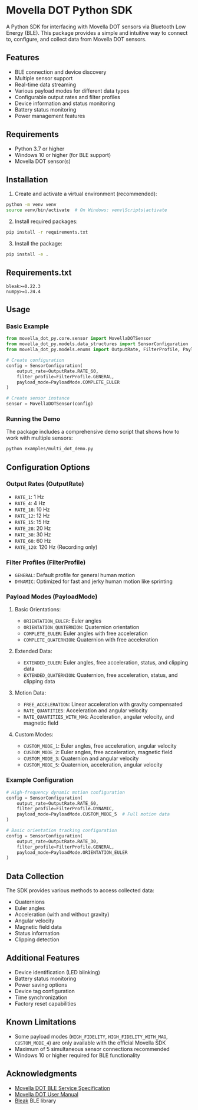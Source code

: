 # Movella DOT Python SDK

A Python SDK for interfacing with Movella DOT sensors via Bluetooth Low Energy (BLE). This package provides a simple and intuitive way to connect to, configure, and collect data from Movella DOT sensors.

## Features

- BLE connection and device discovery
- Multiple sensor support
- Real-time data streaming
- Various payload modes for different data types
- Configurable output rates and filter profiles
- Device information and status monitoring
- Battery status monitoring
- Power management features

## Requirements

- Python 3.7 or higher
- Windows 10 or higher (for BLE support)
- Movella DOT sensor(s)

## Installation

1. Create and activate a virtual environment (recommended):
```bash
python -m venv venv
source venv/bin/activate  # On Windows: venv\Scripts\activate
```

2. Install required packages:
```bash
pip install -r requirements.txt
```

3. Install the package:
```bash
pip install -e .
```

## Requirements.txt
```
bleak>=0.22.3
numpy>=1.24.4
```

## Usage

### Basic Example

```python
from movella_dot_py.core.sensor import MovellaDOTSensor
from movella_dot_py.models.data_structures import SensorConfiguration
from movella_dot_py.models.enums import OutputRate, FilterProfile, PayloadMode

# Create configuration
config = SensorConfiguration(
    output_rate=OutputRate.RATE_60,
    filter_profile=FilterProfile.GENERAL,
    payload_mode=PayloadMode.COMPLETE_EULER
)

# Create sensor instance
sensor = MovellaDOTSensor(config)
```

### Running the Demo

The package includes a comprehensive demo script that shows how to work with multiple sensors:

```bash
python examples/multi_dot_demo.py
```

## Configuration Options

### Output Rates (OutputRate)
- `RATE_1`: 1 Hz
- `RATE_4`: 4 Hz
- `RATE_10`: 10 Hz
- `RATE_12`: 12 Hz
- `RATE_15`: 15 Hz
- `RATE_20`: 20 Hz
- `RATE_30`: 30 Hz
- `RATE_60`: 60 Hz
- `RATE_120`: 120 Hz (Recording only)

### Filter Profiles (FilterProfile)
- `GENERAL`: Default profile for general human motion
- `DYNAMIC`: Optimized for fast and jerky human motion like sprinting

### Payload Modes (PayloadMode)
1. Basic Orientations:
   - `ORIENTATION_EULER`: Euler angles
   - `ORIENTATION_QUATERNION`: Quaternion orientation
   - `COMPLETE_EULER`: Euler angles with free acceleration
   - `COMPLETE_QUATERNION`: Quaternion with free acceleration

2. Extended Data:
   - `EXTENDED_EULER`: Euler angles, free acceleration, status, and clipping data
   - `EXTENDED_QUATERNION`: Quaternion, free acceleration, status, and clipping data

3. Motion Data:
   - `FREE_ACCELERATION`: Linear acceleration with gravity compensated
   - `RATE_QUANTITIES`: Acceleration and angular velocity
   - `RATE_QUANTITIES_WITH_MAG`: Acceleration, angular velocity, and magnetic field

4. Custom Modes:
   - `CUSTOM_MODE_1`: Euler angles, free acceleration, angular velocity
   - `CUSTOM_MODE_2`: Euler angles, free acceleration, magnetic field
   - `CUSTOM_MODE_3`: Quaternion and angular velocity
   - `CUSTOM_MODE_5`: Quaternion, acceleration, angular velocity

### Example Configuration

```python
# High-frequency dynamic motion configuration
config = SensorConfiguration(
    output_rate=OutputRate.RATE_60,
    filter_profile=FilterProfile.DYNAMIC,
    payload_mode=PayloadMode.CUSTOM_MODE_5  # Full motion data
)

# Basic orientation tracking configuration
config = SensorConfiguration(
    output_rate=OutputRate.RATE_30,
    filter_profile=FilterProfile.GENERAL,
    payload_mode=PayloadMode.ORIENTATION_EULER
)
```

## Data Collection

The SDK provides various methods to access collected data:

- Quaternions
- Euler angles
- Acceleration (with and without gravity)
- Angular velocity
- Magnetic field data
- Status information
- Clipping detection

## Additional Features

- Device identification (LED blinking)
- Battery status monitoring
- Power saving options
- Device tag configuration
- Time synchronization
- Factory reset capabilities

## Known Limitations

- Some payload modes (`HIGH_FIDELITY`, `HIGH_FIDELITY_WITH_MAG`, `CUSTOM_MODE_4`) are only available with the official Movella SDK
- Maximum of 5 simultaneous sensor connections recommended
- Windows 10 or higher required for BLE functionality


## Acknowledgments

- [Movella DOT BLE Service Specification](https://www.xsens.com/hubfs/Downloads/Manuals/Xsens%20DOT%20BLE%20Services%20Specifications.pdf)
- [Movella DOT User Manual](https://www.movella.com/hubfs/Movella%20DOT%20User%20Manual.pdf)
- [Bleak](https://github.com/hbldh/bleak) BLE library